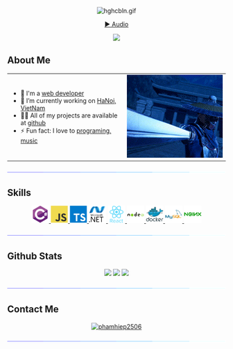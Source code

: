 <body>

  <p align="center">
    <img src="./hghcbln.gif" alt="hghcbln.gif" />
  </p>

  <p align="center">
    <a href="https://user-images.githubusercontent.com/64464369/222916537-f3cf7686-c9a9-4268-a232-7451483b16bf.mp4" target="_blank">
      ▶️ Audio
    </a>
  </p>

  <p align="center">
    <img src="https://komarev.com/ghpvc/?username=phamhiep2506" />
  </p>
  
  <h2>
    <b>About Me</b>
  </h2>

  <table align="center">
    <tr>
      <td>
        <ul>
          <li>
            <span>
            🌱 I'm a
            <a href="https://google.com/search?q=web%20developer" target="_blank">web developer</a>
            </span>
          </li>
          <li>
            <span>
              🔭 I’m currently working on
            </span>
            <a href="https://google.com/search?q=HaNoi,%20VietNam" target="_blank">HaNoi, VietNam</a>
          </li>
          <li>
            <span>
              👨‍💻 All of my projects are available at
            </span>
            <a href="https://github.com/phamhiep2506?tab=repositories" target="_blank">github</a>
          </li>
          <li>
            <span>
              ⚡ Fun fact: I love to
              <a href="https://google.com/search?q=programing" target="_blank">programing,</a>
              <a href="https://google.com/search?q=music" target="_blank">music</a>
            </span>
          </li>
        </ul>
      </td>
      <td>
        <img src="./about.gif" alt="about.gif" />
      </td>
    </tr>
  </table>

  <img src="./line.gif" />

  <h2>
    <b>Skills</b>
  </h2>
  <p align="center">
    <!-- c# -->
    <a href="https://www.w3schools.com/cs/" target="_blank">
      <img src="https://raw.githubusercontent.com/devicons/devicon/master/icons/csharp/csharp-original.svg" alt="csharp" width="40" height="40"/>
    </a>
    <!-- javascript -->
    <a href="https://developer.mozilla.org/en-US/docs/Web/JavaScript" target="_blank">
      <img src="https://raw.githubusercontent.com/devicons/devicon/master/icons/javascript/javascript-original.svg" alt="javascript" width="40" height="40"/>
    </a>
    <!-- typescript -->
    <a href="https://www.typescriptlang.org/" target="_blank">
      <img src="https://raw.githubusercontent.com/devicons/devicon/master/icons/typescript/typescript-original.svg" alt="typescript" width="40" height="40"/>
    </a>
    <!-- .NET -->
    <a href="https://dotnet.microsoft.com/" target="_blank">
      <img src="https://raw.githubusercontent.com/devicons/devicon/master/icons/dot-net/dot-net-original-wordmark.svg" alt="dotnet" width="40" height="40"/>
    </a>
    <!-- react -->
    <a href="https://reactjs.org/" target="_blank">
      <img src="https://raw.githubusercontent.com/devicons/devicon/master/icons/react/react-original-wordmark.svg" alt="react" width="40" height="40"/>
    </a>
    <!-- nodejs -->
    <a href="https://nodejs.org" target="_blank">
      <img src="https://raw.githubusercontent.com/devicons/devicon/master/icons/nodejs/nodejs-original-wordmark.svg" alt="nodejs" width="40" height="40"/>
    </a>
    <!-- docker -->
    <a href="https://www.docker.com/" target="_blank">
      <img src="https://raw.githubusercontent.com/devicons/devicon/master/icons/docker/docker-original-wordmark.svg" alt="docker" width="40" height="40"/>
    </a>
    <!-- mysql -->
    <a href="https://www.mysql.com/" target="_blank">
      <img src="https://raw.githubusercontent.com/devicons/devicon/master/icons/mysql/mysql-original-wordmark.svg" alt="mysql" width="40" height="40"/>
    </a>
    <!-- nginx -->
    <a href="https://www.nginx.com" target="_blank">
      <img src="https://raw.githubusercontent.com/devicons/devicon/master/icons/nginx/nginx-original.svg" alt="nginx" width="40" height="40"/>
    </a>
  </p>

  <img src="./line.gif" />

  <h2>
    <b>Github Stats</b>
  </h2>

  <p align="center">
    <img src="http://github-profile-summary-cards.vercel.app/api/cards/profile-details?username=phamhiep2506&theme=gruvbox" />
    <img src="http://github-profile-summary-cards.vercel.app/api/cards/repos-per-language?username=phamhiep2506&theme=gruvbox" />
    <img src="http://github-profile-summary-cards.vercel.app/api/cards/stats?username=phamhiep2506&theme=gruvbox" />
  </p>

  <img src="./line.gif" />

  <h2>
    <b>Contact Me</b>
  </h2>

  <p align="center">
    <a href="https://fb.com/phamhiep2506" target="_blank">
      <img align="center" src="https://raw.githubusercontent.com/rahuldkjain/github-profile-readme-generator/master/src/images/icons/Social/facebook.svg" alt="phamhiep2506" height="30" width="40" />
    </a>
  </p>

  <img src="./line.gif" />

</body>
